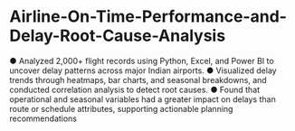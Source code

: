 # Airline-On-Time-Performance-and-Delay-Root-Cause-Analysis
● Analyzed 2,000+ flight records using Python, Excel, and Power BI to uncover delay patterns across major Indian airports.
● Visualized delay trends through heatmaps, bar charts, and seasonal breakdowns, and conducted correlation analysis to 
detect root causes.
● Found that operational and seasonal variables had a greater impact on delays than route or schedule attributes, 
supporting actionable planning recommendations
